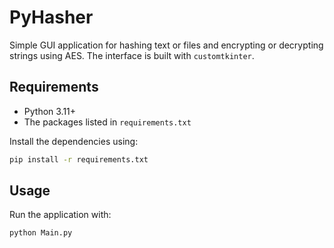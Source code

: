 # PyHasher

Simple GUI application for hashing text or files and encrypting or decrypting
strings using AES.  The interface is built with `customtkinter`.

## Requirements

- Python 3.11+
- The packages listed in `requirements.txt`

Install the dependencies using:

```bash
pip install -r requirements.txt
```

## Usage

Run the application with:

```bash
python Main.py
```
